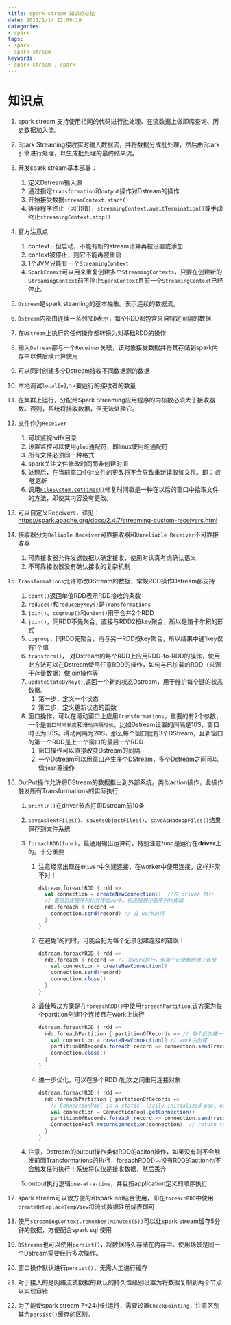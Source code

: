 ```yaml
---
title: spark-stream 知识点总结
date: 2021/1/14 22:00:10
categories:
- spark
tags:
- spark
- spark-stream 
keywords:
- spark-stream , spark
---
```

# 知识点

1. spark stream 支持使用相同的代码进行批处理、在流数据上做即席查询、历史数据加入流。

2. Spark Streaming接收实时输入数据流，并将数据分成批处理，然后由Spark引擎进行处理，以生成批处理的最终结果流。
<!-- more -->
3. 开发spark stream基本部署：

   1. 定义Dstream输入源
   2. 通过指定`transformation`和`output`操作对Dstream的操作
   3. 开始接受数据`streamContext.start()`
   4. 等待程序终止（因出错），`streamingContext.awaitTermination()`或手动终止`streamingContext.stop()`

4. 官方注意点：

   1. context一但启动，不能有新的stream计算再被设置或添加
   2. context被停止，则它不能再被重启
   3. 1个JVM只能有一个`StreamingContext`
   4. `SparkConext`可以用来重复创建多个`StreamingContexts`，只要在创建新的`StreamingContext`前不停止`SparkContext`且前一个`StreamingContext`已经停止。

5. `Dstream`是spark steaming的基本抽象。表示连续的数据流。

6. `Dstream`内部由连续一系列`RDD`表示，每个RDD都包含来自特定间隔的数据

7. 在`DStream`上执行的任何操作都转换为对基础RDD的操作

8. 输入`Dstream`都与一个`Receiver`关联，该对象接受数据并将其存储到spark内存中以供后续计算使用

9. 可以同时创建多个Dstream接收不同数据源的数据

10. 本地调试`local[n]`,n>要运行的接收者的数量

11. 在集群上运行，分配给Spark Streaming应用程序的内核数必须大于接收器数。否则，系统将接收数据，但无法处理它。

12. 文件作为`Receiver`

    1. 可以监视hdfs目录
    2. 设置监控可以使用`glob`通配符，即linux使用的通配符
    3. 所有文件必须同一种格式
    4. spark关注文件修改时间而非创建时间
    5. 处理后，在当前窗口中对文件的更改将不会导致重新读取该文件。即：*忽略更新*
    6. 调用[`FileSystem.setTimes()`](https://hadoop.apache.org/docs/current/api/org/apache/hadoop/fs/FileSystem.html#setTimes-org.apache.hadoop.fs.Path-long-long-)修复时间戳是一种在以后的窗口中拾取文件的方法，即使其内容没有更改。

13. 可以自定义Receivers，详见：https://spark.apache.org/docs/2.4.7/streaming-custom-receivers.html

14. 接收器分为`Reliable Receiver`可靠接收器和`Unreliable Receiver`不可靠接收器

    1. 可靠接收器允许发送数据以确定接收，使用时认真考虑确认语义
    2. 不可靠接收器没有确认接收的复杂机制

15. `Transformations`允许修改DStream的数据，常规RDD操作Dstream都支持

    1. `count()`返回单值RDD表示RDD接收的条数
    2. `reduce()`和`reduceByKey()`是`Transformations`
    3. `join()`、`cogroup()`和`union()`用于合并2个RDD
    4. `join()`，同RDD不先聚合，直接与RDD2按key聚合，所以是笛卡尔积的形式
    5. `cogroup`，同RDD先聚合，再与另一RDD按key聚合，所以结果中通1key仅有1个值
    6. `transform()`， 对Dstream的每个RDD上应用RDD-to-RDD的操作，使用此方法可以在Dstream使用任意RDD的操作，如何与已加载的RDD（来源于存量数据）做join操作等
    7. `updateStateByKey()`,返回一个新的状态Dstream，用于维护每个键的状态数据。
       1. 第一步，定义一个状态
       2. 第二步，定义更新状态的函数
    8. 窗口操作，可以在滑动窗口上应用`Transformations`。重要的有2个参数，一个是`窗口时间长度`和`滑动间隔时长`。比如Dstream设置的间隔是10S，窗口时长为30S，滑动间隔为20S，那么每个窗口就有3个DStream，且新窗口的第一个RDD是上一个窗口的最后一个RDD
       1. 窗口操作可以直接改变Dstream的间隔
       2. 一个Dstream可以用窗口产生多个DStream，多个Dstream之间可以做`join`等操作

16. OutPut操作允许将DStream的数据推出到外部系统。类似action操作，此操作触发所有Transformations的实际执行

    1. `println()`在driver节点打印Dstream前10条

    2. `saveAsTextFiles()`、`saveAsObjectFiles()`、`saveAsHadoopFiles()`结果保存到文件系统

    3. `foreachRDD(func)`，最通用输出运算符，特别注意func是运行在**driver**上的。十分重要

       1. 注意经常出现在`driver`中创建连接，在worker中使用连接，这样非常不对！

          ```scala
          dstream.foreachRDD { rdd =>
            val connection = createNewConnection()  //在 driver 执行
            // 要求将连接序列化并传给work，但连接很少能序列化传输
            rdd.foreach { record =>
              connection.send(record) // 在 work执行
            }
          }
          ```

       2. 在避免1的同时，可能会犯为每个记录创建连接的错误！

          ```scala
          dstream.foreachRDD { rdd =>
            rdd.foreach { record => // 在work执行，但每个记录都创建了连接
              val connection = createNewConnection() 
              connection.send(record)
              connection.close()
            }
          }
          ```

       3. 最佳解决方案是在`foreachRDD()`中使用`foreachPartition`,该方案为每个partition创建1个连接且在work上执行

          ```scala
          dstream.foreachRDD { rdd =>
            rdd.foreachPartition { partitionOfRecords => // 每个批次建一个
              val connection = createNewConnection() // work内创建
              partitionOfRecords.foreach(record => connection.send(record))
              connection.close()
            }
          }
          ```

       4. 进一步优化，可以在多个RDD /批次之间重用连接对象

          ```scala
          dstream.foreachRDD { rdd =>
            rdd.foreachPartition { partitionOfRecords =>
              // ConnectionPool is a static, lazily initialized pool of connections
              val connection = ConnectionPool.getConnection()
              partitionOfRecords.foreach(record => connection.send(record))
              ConnectionPool.returnConnection(connection)  // return to the pool for future reuse
            }
          }
          ```

    4. 注意，Dstream的output操作类似RDD的aciton操作，如果没有则不会触发前面Transformations的执行，foreachRDD()内没有RDD的action也不会触发任何执行！系统将仅仅是接收数据，然后丢弃

    5. output执行逻辑`one-at-a-time`，并且按application定义的顺序执行

17. spark stream可以很方便的和spark sql结合使用，即在`foreachRDD`中使用`createOrReplaceTempView`将流式数据注册成表即可

18. 使用`streamingContext.remember(Minutes(5))`可以让spark stream缓存5分钟的数据，方便配合spark sql 使用

19. `DStreams`也可以使用`persist()`，将数据持久存储在内存中。使用场景是同一个Dstream需要经行多次操作。

20. 窗口操作默认进行`persist()`，无需人工进行缓存

21. 对于接入的是网络流式数据的默认的持久性级别设置为将数据复制到两个节点以实现容错

22. 为了能使spark stream 7*24小时运行，需要设置`Checkpointing`，注意区别其余`persist()`缓存的区别。

